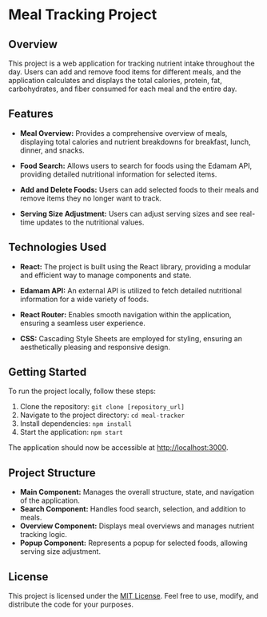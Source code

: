 # Meal Tracking Project

## Overview

This project is a web application for tracking nutrient intake throughout the day. Users can add and remove food items for different meals, and the application calculates and displays the total calories, protein, fat, carbohydrates, and fiber consumed for each meal and the entire day.

## Features

- **Meal Overview:** Provides a comprehensive overview of meals, displaying total calories and nutrient breakdowns for breakfast, lunch, dinner, and snacks.

- **Food Search:** Allows users to search for foods using the Edamam API, providing detailed nutritional information for selected items.

- **Add and Delete Foods:** Users can add selected foods to their meals and remove items they no longer want to track.

- **Serving Size Adjustment:** Users can adjust serving sizes and see real-time updates to the nutritional values.

## Technologies Used

- **React:** The project is built using the React library, providing a modular and efficient way to manage components and state.

- **Edamam API:** An external API is utilized to fetch detailed nutritional information for a wide variety of foods.

- **React Router:** Enables smooth navigation within the application, ensuring a seamless user experience.

- **CSS:** Cascading Style Sheets are employed for styling, ensuring an aesthetically pleasing and responsive design.

## Getting Started

To run the project locally, follow these steps:

1. Clone the repository: `git clone [repository_url]`
2. Navigate to the project directory: `cd meal-tracker`
3. Install dependencies: `npm install`
4. Start the application: `npm start`

The application should now be accessible at [http://localhost:3000](http://localhost:3000).

## Project Structure

- **Main Component:** Manages the overall structure, state, and navigation of the application.
- **Search Component:** Handles food search, selection, and addition to meals.
- **Overview Component:** Displays meal overviews and manages nutrient tracking logic.
- **Popup Component:** Represents a popup for selected foods, allowing serving size adjustment.

## License

This project is licensed under the [MIT License](LICENSE). Feel free to use, modify, and distribute the code for your purposes.
